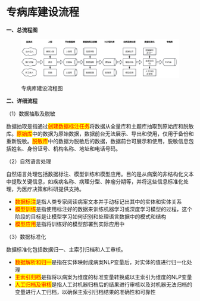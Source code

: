 # 专病库建设流程

**一、总流程图**

<figure><img src="../../.gitbook/assets/image (5).png" alt=""><figcaption><p>专病库建设流程图</p></figcaption></figure>

**二、详细流程**

（1）数据抽取及脱敏

&#x20;   数据抽取是指通过<mark style="color:red;">创建数据标注任务</mark>将数据从全量库和主题库抽取到原始库和脱敏库。<mark style="color:red;">原始库</mark>中的数据为原始数据，数据前台无法展示、导出和使用，仅用于备份和重新脱敏。<mark style="color:red;">脱敏库</mark>中的数据为脱敏后的数据，数据前台可展示和使用，脱敏信息包括姓名、身份证号、机构名称、地址和电话号码。

（2）自然语言处理

&#x20;   自然语言处理包括数据标注、模型训练和模型应用。目的是从病案的非结构化文本中提取关键信息，如疾病名称、病理分型、肿瘤分期等，并将这些信息标准化处理，为医疗决策和科研提供支持。

* <mark style="color:red;">数据标注</mark>是指人类专家阅读病案文本并手动标记出其中的实体和实体关系
* <mark style="color:red;">模型训练</mark>是指使用标注好的数据来训练机器学习或深度学习模型的过程，这个阶段的目标是让模型学习如何识别和处理语言数据中的模式和结构
* <mark style="color:red;">模型应用</mark>是指将训练好的模型部署到实际应用中

（3）数据标准化

&#x20;   数据标准化包括数据归一、主索引归档和人工审核。

* <mark style="color:red;">数据解析和归一</mark>是指在实体映射成病案NLP变量后，对实体的值进行归一化处理
* <mark style="color:red;">主索引归档</mark>是指将以病案为维度的标准变量转换成以主索引为维度的NLP变量
* <mark style="color:red;">人工归档及审核</mark>是指人工对机器归档后的结果进行审核以及对机器无法归档的变量进行人工归档，以确保主索引归档结果的准确性和可靠性
